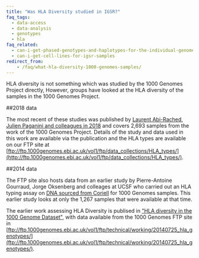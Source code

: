 ```yaml
---
title: "Was HLA Diversity studied in IGSR?"
faq_tags:
  - data-access
  - data-analysis
  - genotypes
  - hla
faq_related:
  - can-i-get-phased-genotypes-and-haplotypes-for-the-individual-genomes
  - can-i-get-cell-lines-for-igsr-samples
redirect_from:
    - /faq/what-hla-diversity-1000-genomes-samples/
---
```


HLA diversity is not something which was studied by the 1000 Genomes Project directly, However, groups have looked at the HLA diversity of the samples in the 1000 Genomes Project.

##2018 data

The most recent of these studies was published by [Laurent Abi-Rached, Julien Paganini and colleagues in 2018](https://journals.plos.org/plosone/article?id=10.1371/journal.pone.0206512) and covers 2,693 samples from the work of the 1000 Genomes Project. Details of the study and data used in this work are available via the publication and the HLA types are available on our FTP site at [ftp://ftp.1000genomes.ebi.ac.uk/vol1/ftp/data_collections/HLA_types/](http://ftp.1000genomes.ebi.ac.uk/vol1/ftp/data_collections/HLA_types/).

##2014 data

The FTP site also hosts data from an earlier study by Pierre-Antoine Gourraud, Jorge Oksenberg and colleages at UCSF who carried out an HLA typing assay on [DNA sourced from Coriell](/cell-lines-and-dna-coriell) for 1000 Genomes samples. This earlier study looks at only the 1,267 samples that were available at that time.

The earlier work assessing HLA Diversity is publised in ["HLA diversity in the 1000 Genome Dataset"](http://www.plosone.org/article/info%3Adoi%2F10.1371%2Fjournal.pone.0097282), with data available from the 1000 Genomes FTP site in [ftp://ftp.1000genomes.ebi.ac.uk/vol1/ftp/technical/working/20140725_hla_genotypes/](ftp://ftp.1000genomes.ebi.ac.uk/vol1/ftp/technical/working/20140725_hla_genotypes/).
